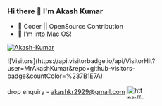 ###                       Hi there 👋 I'm Akash Kumar
<!--
<img align="right" src="https://github.com/MrAkashKumar/mrAkashKumar/blob/master/The-7-Most.png" /> 
-->

- 🔭 Coder || OpenSource Contribution
- 🐧 I'm into Mac OS!

<p align="left"> <a href="https://github.com/ryo-ma/github-profile-trophy"><img src="https://github-profile-trophy.vercel.app/?username=MrAkashKumar" alt="Akash-Kumar"/></a> </p>
![Visitors](https://api.visitorbadge.io/api/VisitorHit?user=MrAkashKumar&repo=github-visitors-badge&countColor=%237B1E7A)
<!--
**MrAkashKumar/mrAkashKumar** is a ✨ _special_ ✨ repository because its `README.md` (this file) appears on your GitHub profile.

<!-- Here are some ideas to get you started:

- 🔭 I’m currently working on ...
- 🌱 I’m currently learning ...
- 👯 I’m looking to collaborate on ...
- 🤔 I’m looking for help with ...
- 💬 Ask me about ...

  
- 📫 How to reach me: ... <!-- https://www.linkedin.com/in/mrakashkumar/  -->
<!-- - 😄 Pronouns: ...
- ⚡ Fun fact: ...
-->
drop enquiry - akashkr2929@gmail.com
<a href="https://www.linkedin.com/in/mrakashkumar/" target="blank"><img align="center" src="https://raw.githubusercontent.com/rahuldkjain/github-profile-readme-generator/master/src/images/icons/Social/linked-in-alt.svg" alt="https://www.linkedin.com/in/mrakashkumar/" height="30" width="40" /></a> 
 
